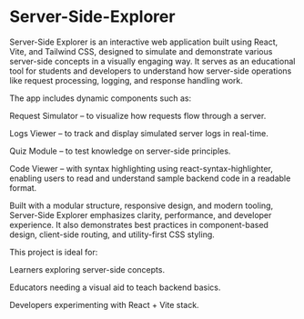 # Server-Side-Explorer
Server-Side Explorer is an interactive web application built using React, Vite, and Tailwind CSS, designed to simulate and demonstrate various server-side concepts in a visually engaging way. It serves as an educational tool for students and developers to understand how server-side operations like request processing, logging, and response handling work.

The app includes dynamic components such as:

Request Simulator – to visualize how requests flow through a server.

Logs Viewer – to track and display simulated server logs in real-time.

Quiz Module – to test knowledge on server-side principles.

Code Viewer – with syntax highlighting using react-syntax-highlighter, enabling users to read and understand sample backend code in a readable format.

Built with a modular structure, responsive design, and modern tooling, Server-Side Explorer emphasizes clarity, performance, and developer experience. It also demonstrates best practices in component-based design, client-side routing, and utility-first CSS styling.

This project is ideal for:

Learners exploring server-side concepts.

Educators needing a visual aid to teach backend basics.

Developers experimenting with React + Vite stack.
